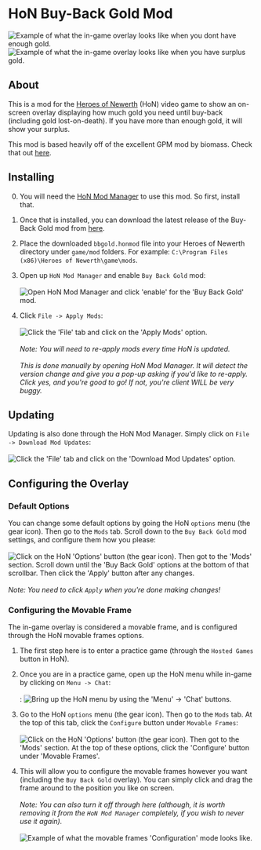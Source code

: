 # HoN Buy-Back Gold Mod

![Example of what the in-game overlay looks like when you dont have enough gold.](http://i.imgur.com/TrkZLlz.jpg)
![Example of what the in-game overlay looks like when you have surplus gold.](http://i.imgur.com/EEbkFoN.jpg)

## About
This is a mod for the [Heroes of Newerth](http://www.heroesofnewerth.com/) (HoN) video game to show an on-screen overlay displaying how much gold you need until buy-back (including gold lost-on-death). If you have more than enough gold, it will show your surplus.

This mod is based heavily off of the excellent GPM mod by biomass. Check that out [here](http://forums.heroesofnewerth.com/showthread.php?79795-Gold-per-Minute-%28movable-frame%29-1-2-%2819-Feb-2011%29&p=15664502&viewfull=1#post15664502).

## Installing
0. You will need the [HoN Mod Manager](https://forums.heroesofnewerth.com/showthread.php?596451-HoN-Modification-Manager-1-4-0&p=16563263&viewfull=1#post16563263) to use this mod. So first, install that.

1. Once that is installed, you can download the latest release of the Buy-Back Gold mod from [here](https://github.com/mrhappyasthma/HoN-Buy-Back-Gold-Mod/releases/download/Latest/bbgold.honmod).

2. Place the downloaded `bbgold.honmod` file into your Heroes of Newerth directory under `game/mod` folders. For example: `C:\Program Files (x86)\Heroes of Newerth\game\mods`.

3. Open up `HoN Mod Manager` and enable `Buy Back Gold` mod: <br/><br/>
![Open HoN Mod Manager and click 'enable' for the 'Buy Back Gold' mod.](http://i.imgur.com/scy2an1.jpg) 

4. Click `File -> Apply Mods`: <br/><br/>
![Click the 'File' tab and click on the 'Apply Mods' option.](http://i.imgur.com/zkFgBTe.png) <br/><br/>
*Note: You will need to re-apply mods every time HoN is updated.* <br/><br/>
*This is done manually by opening HoN Mod Manager. It will detect the version change and give you a pop-up asking if you'd like to re-apply. Click yes, and you're good to go! If not, you're client WILL be very buggy.*

## Updating
Updating is also done through the HoN Mod Manager. Simply click on `File -> Download Mod Updates`: <br/><br/>
![Click the 'File' tab and click on the 'Download Mod Updates' option.](http://i.imgur.com/rbdQZzu.png)

## Configuring the Overlay
### Default Options
You can change some default options by going the HoN `options` menu (the gear icon). Then go to the `Mods` tab. Scroll down to the `Buy Back Gold` mod settings, and configure them how you please: <br/><br/>
![Click on the HoN 'Options' button (the gear icon). Then got to the 'Mods' section. Scroll down until the 'Buy Back Gold' options at the bottom of that scrollbar. Then click the 'Apply' button after any changes.](http://i.imgur.com/Gp3Z9LD.jpg) <br/><br/>
*Note: You need to click `Apply` when you're done making changes!*

### Configuring the Movable Frame
The in-game overlay is considered a movable frame, and is configured through the HoN movable frames options.

1. The first step here is to enter a practice game (through the `Hosted Games` button in HoN).

2. Once you are in a practice game, open up the HoN menu while in-game by clicking on `Menu -> Chat`: <br/><br/>:
![Bring up the HoN menu by using the 'Menu' -> 'Chat' buttons.](http://i.imgur.com/iU4b4yk.png)

3. Go to the HoN `options` menu (the gear icon). Then go to the `Mods` tab. At the top of this tab, click the `Configure` button under `Movable Frames`: <br/><br/>
![Click on the HoN 'Options' button (the gear icon). Then got to the 'Mods' section. At the top of these options, click the 'Configure' button under 'Movable Frames'.](http://i.imgur.com/2ksL7WC.jpg)

4. This will allow you to configure the movable frames however you want (including the `Buy Back Gold` overlay). You can simply click and drag the frame around to the position you like on screen. <br/><br/>
*Note: You can also turn it off through here (although, it is worth removing it from the `HoN Mod Manager` completely, if you wish to never use it again).* <br/><br/>
![Example of what the movable frames 'Configuration' mode looks like.](http://i.imgur.com/FMe6sPr.jpg)
